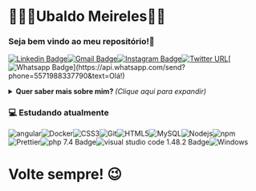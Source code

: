 # 👨🏿‍💻Ubaldo Meireles🧔🏿

### Seja bem vindo ao meu repositório!🎈

[![Linkedin Badge](https://img.shields.io/badge/-LinkedIn-blue?style=flat-square&logo=Linkedin&logoColor=white&link=https://www.linkedin.com/in/ubaldo-meireles-de-jesus-sousa-b8b62b32)](https://www.linkedin.com/in/ubaldo-meireles-de-jesus-sousa-b8b62b32)[![Gmail Badge](https://img.shields.io/badge/-Gmail-c14438?style=flat-square&logo=Gmail&logoColor=white&link=mailto:contato.ubaldo3@gmail.com)](mailto:contato.ubaldo3@gmail.com)[![Instagram Badge](https://img.shields.io/badge/-ubaldo3-a43b9d?style=flat-square&logo=Instagram&logoColor=white&link=https://www.instagram.com/ubaldo3/)](https://www.instagram.com/ubaldo3/)[![Twitter URL](https://img.shields.io/twitter/url?style=social&url=https%3A%2F%2Ftwitter.com%2Fubaldo3)](https://twitter.com/ubaldo3)[![Whatsapp Badge](https://img.shields.io/badge/-Whatsapp-4CA143?style=flat-square&labelColor=4CA143&logo=whatsapp&logoColor=white&link=https://api.whatsapp.com/send?phone=5571988337790&text=Olá!)](https://api.whatsapp.com/send?phone=5571988337790&text=Olá!)

<details>
<summary>  <b> Quer saber mais sobre mim? </b>  <i>(Clique aqui para expandir)</i>  </summary>

### 📖 Sobre mim

Eu moro em salvador da Bahia, sou comunicativo, trabalho bem em equipe, sou membro fundador da associação de atletas Paralímpicos da Bahia (AAPBA), que tem um projeto social na lagoa do Abaeté e seu entorno, já trabalhei em outros projetos sociais como orientador de informática básica e manutenção de micro, para PCD(Pessoa com deficiência), crianças e idosos.

Como fruto da necessidade de incluir digitalmente os PCDs da entidade que eu participo e outros que tenho conato, iniciei essa caminha nas trilhas virtuais da programação, tendo como objetivo me tornar um programador web e posteriormente full-stack, e assim elaborar site e apps para o público PDC.

Atualmente sou aluno do IFTO (Instituto Federal do Tocantins) no curso de programador web.

</details>

### 💻 Estudando atualmente

![angular](https://img.shields.io/badge/-Angular-DD0031?style=flat-square&logo=angular&logoColor=white)![Docker](https://img.shields.io/badge/-Docker-46a2f1?style=flat-square&logo=docker&logoColor=white)![CSS3](https://img.shields.io/badge/-CSS3-549FDE?style=flat-square&logo=css3&logoColor=white)![Git](https://img.shields.io/badge/-Git-F05032?style=flat-square&logo=git&logoColor=white)![HTML5](https://img.shields.io/badge/-HTML5-E34F26?style=flat-square&logo=html5&logoColor=white)![MySQL](https://img.shields.io/badge/-MySQL-00758F?style=flat-square&logo=mysql&logoColor=white)![Nodejs](https://img.shields.io/badge/-Node.js-43853d?style=flat-square&logo=Node.js&logoColor=white)![npm](https://img.shields.io/badge/-NPM-CB3837?style=flat-square&logo=npm&logoColor=white)![Prettier](https://img.shields.io/badge/-Prettier-1A2B34?style=flat-square&logo=prettier&logoColor=white)![php 7.4 Badge](https://img.shields.io/badge/-7.4-000?style=flat&color=grey&logo=Php&logoColor=white&label=Php&labelColor=black)![visual studio code 1.48.2 Badge](https://img.shields.io/badge/-1.48.2-000?style=flat&color=grey&logo=visual-studio-code&logoColor=white&label=visual_studio_code&labelColor=black)![Windows](https://img.shields.io/badge/-Windows-00ADEF?style=flat-square&logo=windows&logoColor=white)

# Volte sempre! 😉

